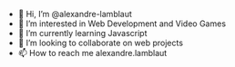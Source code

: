 - 👋 Hi, I’m @alexandre-lamblaut
- 👀 I’m interested in Web Development and Video Games
- 🌱 I’m currently learning Javascript
- 💞️ I’m looking to collaborate on web projects
- 📫 How to reach me alexandre.lamblaut

<!---
alexandre-lamblaut/alexandre-lamblaut is a ✨ special ✨ repository because its `README.md` (this file) appears on your GitHub profile.
You can click the Preview link to take a look at your changes.
--->
